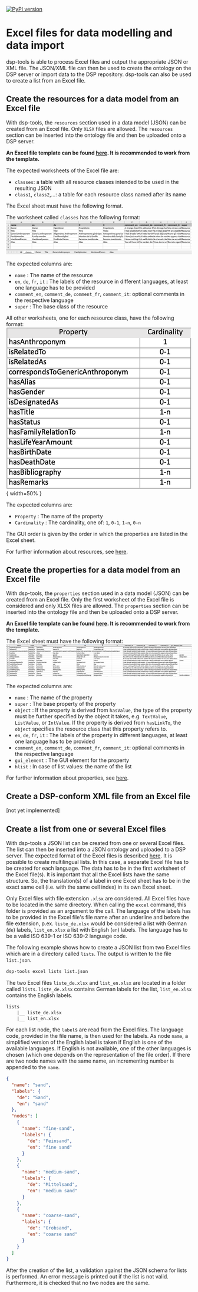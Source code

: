 [![PyPI version](https://badge.fury.io/py/dsp-tools.svg)](https://badge.fury.io/py/dsp-tools)

# Excel files for data modelling and data import

dsp-tools is able to process Excel files and output the appropriate JSON or XML file. The JSON/XML file can then be
used to create the ontology on the DSP server or import data to the DSP repository. dsp-tools can also be used to 
create a list from an Excel file.

## Create the resources for a data model from an Excel file

With dsp-tools, the `resources` section used in a data model (JSON) can be created from an Excel file. Only `XLSX` 
files are allowed. The `resources` section can be inserted into the ontology file and then be uploaded onto a DSP 
server.

**An Excel file template can be found [here](assets/templates/resources_template.xlsx). It is recommended to work from 
the template.**

The expected worksheets of the Excel file are:

- `classes`: a table with all resource classes intended to be used in the resulting JSON
- `class1`, `class2`,...: a table for each resource class named after its name

The Excel sheet must have the following format.

The worksheet called `classes` has the following format: 
![img-resources-example-1.png](assets/images/img-resources-example-1.png)

The expected columns are:

- `name` : The name of the resource
- `en`, `de`, `fr`, `it` : The labels of the resource in different languages, at least one language has to be provided
- `comment_en`, `comment_de`, `comment_fr`, `comment_it`: optional comments in the respective language 
- `super` : The base class of the resource

All other worksheets, one for each resource class, have the following format:
![img-resources-example-2.png](assets/images/img-resources-example-2.png){ width=50% }

The expected columns are:

- `Property` : The name of the property
- `Cardinality` : The cardinality, one of: `1`, `0-1`, `1-n`, `0-n`

The GUI order is given by the order in which the properties are listed in the Excel sheet.

For further information about resources, see [here](./dsp-tools-create-ontologies.md#resources).

## Create the properties for a data model from an Excel file

With dsp-tools, the `properties` section used in a data model (JSON) can be created from an Excel file. Only the first 
worksheet of the Excel file is considered and only XLSX files are allowed. The `properties` section can be inserted 
into the ontology file and then be uploaded onto a DSP server.

**An Excel file template can be found [here](assets/templates/properties_template.xlsx). It is recommended to work 
from the template.**

The Excel sheet must have the following format:
![img-properties-example.png](assets/images/img-properties-example.png)

The expected columns are:

- `name` : The name of the property
- `super` : The base property of the property
- `object` : If the property is derived from `hasValue`, the type of the property must be further specified by the 
object it takes, e.g. `TextValue`, `ListValue`, or `IntValue`. If the property is derived from `hasLinkTo`, 
the `object` specifies the resource class that this property refers to.
- `en`, `de`, `fr`, `it` : The labels of the property in different languages, at least one language has to be provided
- `comment_en`, `comment_de`, `comment_fr`, `comment_it`: optional comments in the respective language 
- `gui_element` : The GUI element for the property
- `hlist` : In case of list values: the name of the list

For further information about properties, see [here](./dsp-tools-create-ontologies.md#properties).

## Create a DSP-conform XML file from an Excel file

[not yet implemented]

## Create a list from one or several Excel files

With dsp-tools a JSON list can be created from one or several Excel files. The list can then be inserted into a JSON 
ontology and uploaded to a DSP server. The expected format of the Excel files is described 
[here](./dsp-tools-create.md#lists-from-excel). It is possible to create multilingual lists. In this case, a separate 
Excel file has to be created for each language. The data has to be in the first worksheet of the Excel file(s). 
It is important that all the Excel lists have the same structure. So, the translation(s) of a label in one Excel 
sheet has to be in the exact same cell (i.e. with the same cell index) in its own Excel sheet.

Only Excel files with file extension `.xlsx` are considered. All Excel files have to be located in the same directory. 
When calling the `excel` command, this folder is provided as an argument to the call. The language of the labels has 
to be provided in the Excel file's file name after an underline and before the file extension, p.ex. `liste_de.xlsx` 
would be considered a list with German (`de`) labels, `list_en.xlsx` a list with English (`en`) labels. The language 
has to be a valid ISO 639-1 or ISO 639-2 language code.

The following example shows how to create a JSON list from two Excel files which are in a directory called `lists`. 
The output is written to the file `list.json`.

```bash
dsp-tools excel lists list.json
```

The two Excel files `liste_de.xlsx` and `list_en.xlsx` are located in a folder called `lists`. `liste_de.xlsx` 
contains German labels for the list, `list_en.xlsx` contains the English labels.

```
lists
    |__ liste_de.xlsx
    |__ list_en.xlsx
```

For each list node, the `label`s are read from the Excel files. The language code, provided in the file name, is then 
used for the labels. As node `name`, a simplified version of the English label is taken if English is one of the 
available languages. If English is not available, one of the other languages is chosen (which one depends on the 
representation of the file order). If there are two node names with the same name, an incrementing number is appended to
the `name`.

```JSON
{
  "name": "sand",
  "labels": {
    "de": "Sand",
    "en": "sand"
  },
  "nodes": [
    {
      "name": "fine-sand",
      "labels": {
        "de": "Feinsand",
        "en": "fine sand"
      }
    },
    {
      "name": "medium-sand",
      "labels": {
        "de": "Mittelsand",
        "en": "medium sand"
      }
    },
    {
      "name": "coarse-sand",
      "labels": {
        "de": "Grobsand",
        "en": "coarse sand"
      }
    }
  ]
}
```

After the creation of the list, a validation against the JSON schema for lists is performed. An error message is 
printed out if the list is not valid. Furthermore, it is checked that no two nodes are the same.
